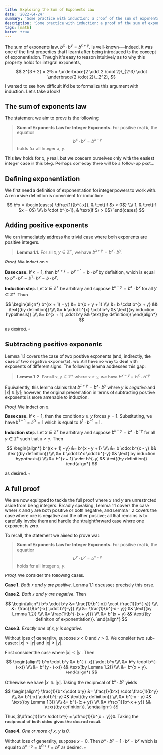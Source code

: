 ```yaml
---
title: Exploring the Sum of Exponents Law
date: '2022-04-24'
summary: 'Some practice with induction: a proof of the sum of exponents law for integer exponents.'
description: 'Some practice with induction: a proof of the sum of exponents law for integer exponents.'
tags: [math]
katex: true
---
```


The sum of exponents law, $b^x \cdot b^y = b^{x+y}$, is well-known---indeed, it was one of the first
properties that I learnt after being introduced to the concept of exponentiation. Though it's easy
to reason intuitively as to why this property holds for integral exponents,

$$
2^{3 + 2} = 2^5 = \underbrace{2 \cdot 2 \cdot 2}\_{2^3} \cdot \underbrace{2 \cdot 2}\_{2^2},
$$

I wanted to see how difficult it'd be to formalize this argument with induction. Let's take a look!

## The sum of exponents law

The statement we aim to prove is the following:

> **Sum of Exponents Law for Integer Exponents.** For positive real $b$, the equation $$ b^x \cdot
> b^y = b^{x + y} $$ holds for all integer $x$, $y$.

This law holds for $x$, $y$ real, but we concern ourselves only with the easiest integer case in
this blog. Perhaps someday there will be a follow-up post...

## Defining exponentiation

We first need a definition of exponentiation for integer powers to work with. A recursive definition
is convenient for induction:

$$
b^x =
    \begin{cases}
        \dfrac{1}{b^{-x}}, & \text{if $x < 0$} \\\\
        1, & \text{if $x = 0$} \\\\
        b \cdot b^{x-1}, & \text{if $x > 0$}
    \end{cases}
$$

## Adding positive exponents

We can immediately address the trivial case where both exponents are positive integers.

> **Lemma 1.1.** For all $x, y \in \mathbb{Z^+}$, we have $b^{x + y} = b^x \cdot b^y$.

_Proof._ We induct on $x$.

**Base case.** If $x = 1$, then $b^{x + y} = b^{y + 1} = b \cdot b^y$ by definition, which is equal
to ${b^x \cdot b^y = b^1 \cdot b^y = b \cdot b^y}$.

**Induction step.** Let $x \in \mathbb{Z^+}$ be arbitrary and suppose $b^{x + y} = b^x \cdot b^y$
for all $y \in \mathbb{Z^+}$. Then

$$
\begin{align*}
	b^{(x + 1) + y} &= b^{x + y + 1} \\\\
		&= b \cdot b^{x + y} && \text{(by definition)} \\\\
		&= b \cdot b^{x} \cdot b^y && \text{(by induction hypothesis)} \\\\
		&= b^{x + 1} \cdot b^y && \text{(by definition)}
\end{align*}
$$

as desired. $\square$

## Subtracting positive exponents

Lemma 1.1 covers the case of two positive exponents (and, indirectly, the case of two negative
exponents); we still have no way to deal with exponents of different signs. The following lemma
addresses this gap:

> **Lemma 1.2.** For all $x, y \in \mathbb{Z^+}$ where $x \geq y$, we have $b^{x - y} = b^x \cdot b^{-y}$.

Equivalently, this lemma claims that $b^{x + y} = b^x \cdot b^y$ where $y$ is _negative_ and $|x| \geq |y|$;
however, the original presentation in terms of subtracting positive exponents is more amenable to induction.

_Proof._ We induct on $x$.

**Base case.** If $x = 1$, then the condition $x \geq y$ forces $y = 1$. Substituting, we have ${b^{1 - 1} = b^0 = 1}$
which is equal to $b^1 \cdot b^{-1} = 1$.

**Induction step.** Let $x \in \mathbb{Z^+}$ be arbitrary and suppose $b^{x - y}
= b^x \cdot b^{-y}$ for all $y \in \mathbb{Z^+}$ such that $x \geq y$. Then

$$
\begin{align*}
	b^{(x + 1) - y} &= b^{x - y + 1} \\\\
	&= b \cdot b^{x - y} && \text{(by definition)} \\\\
	&= b \cdot b^x \cdot b^{-y} && \text{(by induction hypothesis)} \\\\
	&= b^{x + 1} \cdot b^{-y} && \text{(by definition)}
\end{align*}
$$

as desired. $\square$

## A full proof

We are now equipped to tackle the full proof where $x$ and $y$ are unrestricted aside from being
integers. Broadly speaking, Lemma 1.1 covers the case where $x$ and $y$ are both positive or both
negative, and Lemma 1.2 covers the case where one is negative and the other positive; all that
remains is to carefully invoke them and handle the straightforward case where one exponent is zero.

To recall, the statement we aimed to prove was:

> **Sum of Exponents Law for Integer Exponents.** For positive real $b$, the equation $$ b^x \cdot
> b^y = b^{x + y} $$ holds for all integer $x$, $y$.

_Proof._ We consider the following cases.

**Case 1.** _Both $x$ and $y$ are positive._ Lemma 1.1 discusses precisely this case.

**Case 2.** _Both $x$ and $y$ are negative._ Then

$$
\begin{align*}
b^x \cdot b^y &= \frac{1}{b^{-x}} \cdot \frac{1}{b^{-y}} \\\\
    &= \frac{1}{b^{-x} \cdot b^{-y}} \\\\
    &= \frac{1}{b^{-x - y}} && \text{(by Lemma 1.2)} \\\\
	&= \frac{1}{b^{-(x + y)}} \\\\
    &= b^{x + y} && \text{(by definition of exponentiation)}.
\end{align*}
$$

**Case 3.** _Exactly one of $x, y$ is negative._

Without loss of generality, suppose $x < 0$ and $y > 0$. We consider two
sub-cases: ${|x| < |y|}$ and ${|x| \geq |y|}$.

First consider the case where $|x| < |y|$. Then

$$
\begin{align*}
b^x \cdot b^y &= b^{-(-x)} \cdot b^y \\\\
	&= b^y \cdot b^{-(-x)} \\\\
	&= b^{y - (-x)} && \text{(by Lemma 1.2)} \\\\
	&= b^{x + y}.
\end{align*}
$$

Otherwise we have $|x| \geq |y|$. Taking the reciprocal of $b^x \cdot b^y$ yields

$$
\begin{align*}
\frac{1}{b^x \cdot b^y} &= \frac{1}{b^x} \cdot \frac{1}{b^y} \\\\
	&= b^{-x} \cdot b^{-y} && \text{(by definition)} \\\\
	&= b^{-x - y} && \text{(by Lemma 1.3)} \\\\
	&= b^{-(x + y)} \\\\
	&= \frac{1}{b^{x + y}} && \text{(by definition)}.
\end{align*}
$$

Thus, $\dfrac{1}{b^x \cdot b^y} = \dfrac{1}{b^{x + y}}$. Taking the reciprocal
of both sides gives the desired result.

**Case 4.** _One or more of $x$, $y$ is 0._

Without loss of generality, suppose $x = 0$. Then $b^x \cdot b^y = 1 \cdot b^y = b^y$ which is equal
to $b^{x + y} = b^{0 + y} = b^y$ as desired. $\square$
